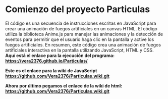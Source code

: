 <h1>
Comienzo del proyecto Particulas</h1>

El código es una secuencia de instrucciones escritas en JavaScript para crear una animación de fuegos artificiales en un canvas HTML. El código utiliza la biblioteca Anime.js para manejar las animaciones y la detección de eventos para permitir que el usuario haga clic en la pantalla y active los fuegos artificiales. En resumen, este código crea una animación de fuegos artificiales interactiva en la pantalla utilizando JavaScript, HTML y CSS.</strong>
<br><strong> Aquí está el enlace para la ejecución del programa:  https://vera2376.github.io/Particulas/
<br><strong>

Este es el enlace para la wiki de JavaScript https://github.com/Vera2376/Particulas.wiki.git
  
Ahora por último pegamos el enlace de la wiki de html: https://github.com/Vera2376/Particulas.wiki.git

